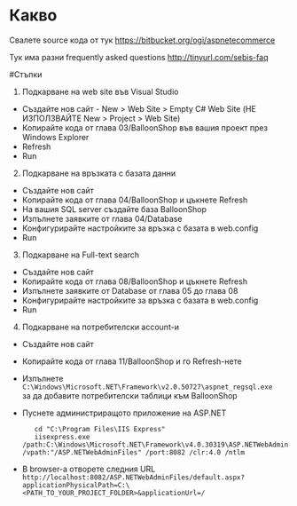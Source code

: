 # Какво
Свалете source кода от тук
https://bitbucket.org/ogi/aspnetecommerce

Тук има разни frequently asked questions
http://tinyurl.com/sebis-faq

#Стъпки

1. Подкарване на web site във Visual Studio
 - Създайте нов сайт - New > Web Site > Empty C# Web Site (НЕ ИЗПОЛЗВАЙТЕ New > Project > Web Site)
 - Копирайте кода от глава 03/BalloonShop във вашия проект през Windows Explorer
 - Refresh
 - Run
 
2. Подкарване на връзката с базата данни
 - Създайте нов сайт
 - Копирайте кода от глава 04/BalloonShop и цъкнете Refresh
 - На вашия SQL server създайте база BalloonShop
 - Изпълнете заявките от глава 04/Database
 - Конфигурирайте настройките за връзка с базата в web.config
 - Run
 
3. Подкарване на Full-text search
 - Създайте нов сайт
 - Копирайте кода от глава 08/BalloonShop и цъкнете Refresh
 - Изпълнете заявките от Database от глава 05 до глава 08
 - Конфигурирайте настройките за връзка с базата в web.config
 - Run
 
4. Подкарване на потребителски account-и
 - Създайте нов сайт
 - Копирайте кода от глава 11/BalloonShop и го Refresh-нете
 - Изпълнете <br/> `C:\Windows\Microsoft.NET\Framework\v2.0.50727\aspnet_regsql.exe` <br/> за да добавите потребителски таблици към BalloonShop 
 - Пуснете администриращото приложение на ASP.NET
 
          cd "C:\Program Files\IIS Express"
          iisexpress.exe /path:C:\Windows\Microsoft.NET\Framework\v4.0.30319\ASP.NETWebAdminFiles /vpath:"/ASP.NETWebAdminFiles" /port:8082 /clr:4.0 /ntlm


 - В browser-а отворете следния URL <br/>
   `http://localhost:8082/ASP.NETWebAdminFiles/default.aspx?applicationPhysicalPath=C:\<PATH_TO_YOUR_PROJECT_FOLDER>&applicationUrl=/`
